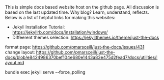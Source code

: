 This is simple docs based website host on the github page.
All discussion is based on the last updated time.
Why blog? Learn, understand, reflects.
Below is a list of helpful links for making this websites:
* Jekyll Installation Tutorial: https://jekyllrb.com/docs/installation/windows/
* Diffeerent themes selection: https://jekyllthemes.io/theme/just-the-docs

format page: https://github.com/pmarsceill/just-the-docs/issues/431
change layout: https://github.com/pmarsceill/just-the-docs/blob/e8424986370bef104e680e1443a83e475d2fead7/docs/utilities/layout.md

bundle exec jekyll serve --force_polling

